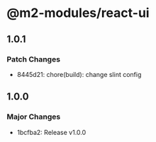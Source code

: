 # @m2-modules/react-ui

## 1.0.1

### Patch Changes

- 8445d21: chore(build): change slint config

## 1.0.0

### Major Changes

- 1bcfba2: Release v1.0.0
